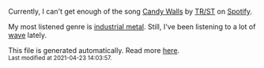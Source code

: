 
  Currently, I can't get enough of the song <a href="https://open.spotify.com/track/5GqedYVBmdf6gzIgW2PBgZ">Candy Walls</a> by <a href="https://open.spotify.com/artist/64NhyHqRKYhV0IZylrElWu">TR/ST</a> on <a href="https://open.spotify.com/user/9qz2xtkur2fengfsdcq8dd907?si=kq2SVrUkSNe0z1NJjpt7kg">Spotify</a>.

  My most listened genre is <a href="https://duckduckgo.com/?q=industrial metal music">industrial metal</a>.
  Still, I've been listening to a lot of <a href="https://duckduckgo.com/?q=wave music">wave</a> lately.

  This file is generated automatically. Read more <a href="https://github.com/CodeF0x/CodeF0x/blob/master/IMPORTANT.md">here</a>.
  <br>
  <sub>Last modified at 2021-04-23 14:03:57.</sub>
  